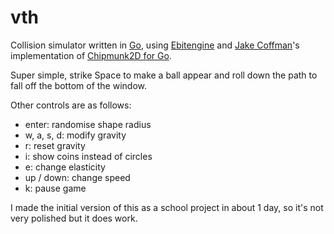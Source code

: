 # vth
Collision simulator written in [Go](https://go.dev), using [Ebitengine](https://github.com/hajimehoshi/ebiten) and [Jake Coffman](https://github.com/jakecoffman)'s implementation of [Chipmunk2D for Go](https://github.com/jakecoffman/cp).

Super simple, strike Space to make a ball appear and roll down the path to fall off the bottom of the window.

Other controls are as follows:
- enter: randomise shape radius
- w, a, s, d: modify gravity
- r: reset gravity
- i: show coins instead of circles
- e: change elasticity
- up / down: change speed
- k: pause game

I made the initial version of this as a school project in about 1 day, so it's not very polished but it does work.

